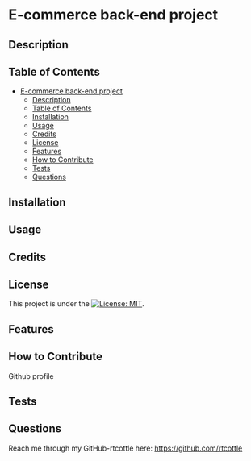 # E-commerce back-end project

## Description



## Table of Contents

- [E-commerce back-end project](#e-commerce-back-end-project)
  - [Description](#description)
  - [Table of Contents](#table-of-contents)
  - [Installation](#installation)
  - [Usage](#usage)
  - [Credits](#credits)
  - [License](#license)
  - [Features](#features)
  - [How to Contribute](#how-to-contribute)
  - [Tests](#tests)
  - [Questions](#questions)

## Installation



## Usage



## Credits



## License

This project is under the [![License: MIT](https://img.shields.io/badge/License-MIT-yellow.svg)](https://opensource.org/licenses/MIT).

## Features



## How to Contribute

Github profile

## Tests



## Questions

Reach me through my GitHub-rtcottle here: https://github.com/rtcottle
